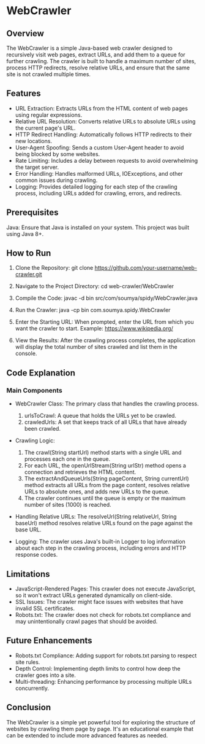 # WebCrawler

## Overview
The WebCrawler is a simple Java-based web crawler designed to recursively visit web pages, extract URLs, and add them to a queue for further crawling. The crawler is built to handle a maximum number of sites, process HTTP redirects, resolve relative URLs, and ensure that the same site is not crawled multiple times.

## Features
* URL Extraction: Extracts URLs from the HTML content of web pages using regular expressions.
* Relative URL Resolution: Converts relative URLs to absolute URLs using the current page's URL.
* HTTP Redirect Handling: Automatically follows HTTP redirects to their new locations.
* User-Agent Spoofing: Sends a custom User-Agent header to avoid being blocked by some websites.
* Rate Limiting: Includes a delay between requests to avoid overwhelming the target server.
* Error Handling: Handles malformed URLs, IOExceptions, and other common issues during crawling.
* Logging: Provides detailed logging for each step of the crawling process, including URLs added for crawling, errors, and redirects.

## Prerequisites
Java: Ensure that Java is installed on your system. This project was built using Java 8+.

## How to Run
1. Clone the Repository:
git clone https://github.com/your-username/web-crawler.git

2. Navigate to the Project Directory:
cd web-crawler/WebCrawler

3. Compile the Code:
javac -d bin src/com/soumya/spidy/WebCrawler.java

4. Run the Crawler:
java -cp bin com.soumya.spidy.WebCrawler

5. Enter the Starting URL:
When prompted, enter the URL from which you want the crawler to start.
Example: https://www.wikipedia.org/

6. View the Results:
After the crawling process completes, the application will display the total number of sites crawled and list them in the console.

## Code Explanation
### Main Components
* WebCrawler Class: The primary class that handles the crawling process.
    1. urlsToCrawl: A queue that holds the URLs yet to be crawled.
    2. crawledUrls: A set that keeps track of all URLs that have already been crawled.

* Crawling Logic:
    1. The crawl(String startUrl) method starts with a single URL and processes each one in the queue.
    2. For each URL, the openUrlStream(String urlStr) method opens a connection and retrieves the HTML content.
    3. The extractAndQueueUrls(String pageContent, String currentUrl) method extracts all URLs from the page content, resolves relative URLs to absolute ones, and adds new URLs to the queue.
    4. The crawler continues until the queue is empty or the maximum number of sites (1000) is reached.

* Handling Relative URLs:
    The resolveUrl(String relativeUrl, String baseUrl) method resolves relative URLs found on the page against the base URL.

* Logging:
    The crawler uses Java's built-in Logger to log information about each step in the crawling process, including errors and HTTP response codes.

## Limitations
* JavaScript-Rendered Pages: This crawler does not execute JavaScript, so it won't extract URLs generated dynamically on client-side.
* SSL Issues: The crawler might face issues with websites that have invalid SSL certificates.
* Robots.txt: The crawler does not check for robots.txt compliance and may unintentionally crawl pages that should be avoided.

## Future Enhancements
* Robots.txt Compliance: Adding support for robots.txt parsing to respect site rules.
* Depth Control: Implementing depth limits to control how deep the crawler goes into a site.
* Multi-threading: Enhancing performance by processing multiple URLs concurrently.

## Conclusion
The WebCrawler is a simple yet powerful tool for exploring the structure of websites by crawling them page by page. It's an educational example that can be extended to include more advanced features as needed.
